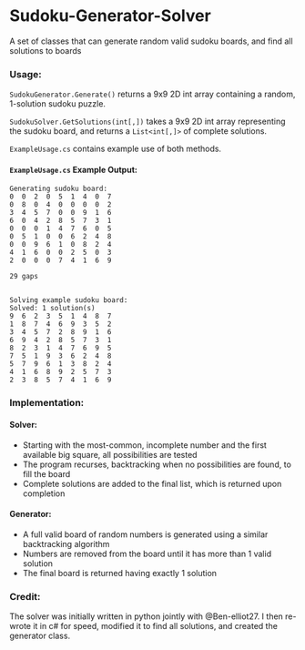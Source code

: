 # Sudoku-Generator-Solver
A set of classes that can generate random valid sudoku boards, and find all solutions to boards

### Usage:
`SudokuGenerator.Generate()` returns a 9x9 2D int array containing a random, 1-solution sudoku puzzle.

`SudokuSolver.GetSolutions(int[,])` takes a 9x9 2D int array representing the sudoku board, and returns a `List<int[,]>` of complete solutions.

`ExampleUsage.cs` contains example use of both methods.

#### `ExampleUsage.cs` Example Output:
```
Generating sudoku board:
0  0  2  0  5  1  4  0  7
0  8  0  4  0  0  0  0  2
3  4  5  7  0  0  9  1  6
6  0  4  2  8  5  7  3  1
0  0  0  1  4  7  6  0  5
0  5  1  0  0  6  2  4  8
0  0  9  6  1  0  8  2  4
4  1  6  0  0  2  5  0  3
2  0  0  0  7  4  1  6  9

29 gaps


Solving example sudoku board:
Solved: 1 solution(s)
9  6  2  3  5  1  4  8  7
1  8  7  4  6  9  3  5  2
3  4  5  7  2  8  9  1  6
6  9  4  2  8  5  7  3  1
8  2  3  1  4  7  6  9  5
7  5  1  9  3  6  2  4  8
5  7  9  6  1  3  8  2  4
4  1  6  8  9  2  5  7  3
2  3  8  5  7  4  1  6  9
```

### Implementation:
#### Solver:
- Starting with the most-common, incomplete number and the first available big square, all possibilities are tested
- The program recurses, backtracking when no possibilities are found, to fill the board
- Complete solutions are added to the final list, which is returned upon completion
#### Generator:
- A full valid board of random numbers is generated using a similar backtracking algorithm
- Numbers are removed from the board until it has more than 1 valid solution
- The final board is returned having exactly 1 solution

### Credit:
The solver was initially written in python jointly with @Ben-elliot27. I then re-wrote it in c# for speed, modified it to find all solutions, and created the generator class.
